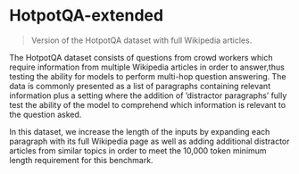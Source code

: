 # HotpotQA-extended

> Version of the HotpotQA dataset with full Wikipedia articles.

The HotpotQA dataset consists of questions from crowd workers which require information from multiple Wikipedia  articles in order to answer,thus  testing  the  ability  for  models  to  perform  multi-hop question answering. The data is commonly presented as a list of paragraphs containing relevant information plus a setting where the addition of ’distractor paragraphs’ fully test the ability of the model to comprehend which information is relevant to the question asked.

In this dataset, we increase the length of the inputs by expanding each paragraph with its full Wikipedia page  as well as adding additional distractor articles from similar topics in order to meet the 10,000 token minimum length requirement for this benchmark.